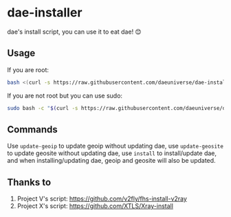# dae-installer
dae's install script, you can use it to eat dae! 😊

## Usage

If you are root:

```sh
bash <(curl -s https://raw.githubusercontent.com/daeuniverse/dae-installer/main/installer.sh) install
```

If you are not root but you can use sudo:

```sh
sudo bash -c "$(curl -s https://raw.githubusercontent.com/daeuniverse/dae-installer/main/installer.sh)" @ install
```

## Commands

Use `update-geoip` to update geoip without updating dae, use `update-geosite` to update geosite without updating dae, use `install` to install/update dae, and when installing/updating dae, geoip and geosite will also be updated.

## Thanks to

1. Project V's script: https://github.com/v2fly/fhs-install-v2ray
2. Project X's script: https://github.com/XTLS/Xray-install